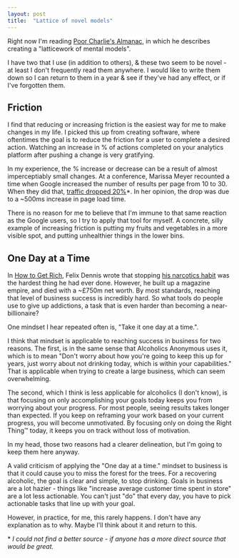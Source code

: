 ```yaml
---
layout: post
title:  "Lattice of novel models"
---
```


Right now I'm reading [Poor Charlie's Almanac](https://www.amazon.com/Poor-Charlies-Almanack-Charles-Expanded/dp/1578645018), in which he describes creating a "latticework of mental models".

I have two that I use (in addition to others), & these two seem to be novel - at least I don't frequently read them anywhere. I would like to write them down so I can return to them in a year & see if they've had any effect, or if I've forgotten them.

## Friction
I find that reducing or increasing friction is the easiest way for me to make changes in my life. I picked this up from creating software, where oftentimes the goal is to reduce the friction for a user to complete a desired action. Watching an increase in % of actions completed on your analytics platform after pushing a change is very gratifying.

In my experience, the % increase or decrease can be a result of almost imperceptiably small changes. At a conference, Marissa Meyer recounted a time when Google increased the number of results per page from 10 to 30. When they did that, [traffic dropped 20%](http://glinden.blogspot.com/2006/11/marissa-mayer-at-web-20.html)*. In her opinion, the drop was due to a ~500ms increase in page load time.

There is no reason for me to believe that I'm immune to that same reaction as the Google users, so I try to apply that tool for myself. A concrete, silly example of increasing friction is putting my fruits and vegetables in a more visible spot, and putting unhealthier things in the lower bins.

## One Day at a Time

In [How to Get Rich](https://www.amazon.com/How-Get-Rich-Greatest-Entrepreneurs/dp/1591842719), Felix Dennis wrote that stopping [his narcotics habit](http://www.mirror.co.uk/news/uk-news/felix-dennis-devouring-crack-cocaine-3786302) was the hardest thing he had ever done. However, he built up a magazine empire, and died with a ~£750m net worth. By most standards, reaching that level of business success is incredibly hard. So what tools do people use to give up addictions, a task that is even harder than becoming a near-billionaire?

One mindset I hear repeated often is, "Take it one day at a time.".

I think that mindset is applicable to reaching success in business for two reasons. The first, is in the same sense that Alcoholics Anonymous uses it, which is to mean "Don't worry about how you're going to keep this up for years, just worry about not drinking today, which is within your capabilities." That is applicable when trying to create a large business, which can seem overwhelming.

The second, which I think is less applicable for alcoholics (I don't know), is that focusing on only accomplishing your goals today keeps you from worrying about your progress. For most people, seeing results takes longer than expected. If you keep on reframing your work based on your current progress, you will become unmotivated. By focusing only on doing the Right Thing™ today, it keeps you on track without loss of motivation.

In my head, those two reasons had a clearer delineation, but I'm going to keep them here anyway.

A valid criticism of applying the "One day at a time." mindset to business is that it could cause you to miss the forest for the trees. For a recovering alcoholic, the goal is clear and simple, to stop drinking. Goals in business are a lot hazier - things like "increase average customer time spent in store" are a lot less actionable. You can't just "do" that every day, you have to pick actionable tasks that line up with your goal.

However, in practice, for me, this rarely happens. I don't have any explanation as to why. Maybe I'll think about it and return to this.

\* _I could not find a better source - if anyone has a more direct source that would be great._
